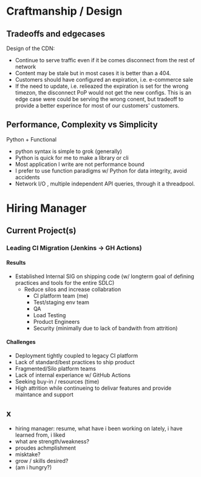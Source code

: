 # Craftmanship / Design

## Tradeoffs and edgecases

Design of the CDN:

* Continue to serve traffic even if it be comes disconnect from the rest of network
* Content may be stale but in most cases it is better than a 404.
* Customers should have configured an expiration, i.e. e-commerce sale
* If the need to update, i.e. relieazed the expiration is set for the wrong timezon, the disconnect PoP would not get the new configs. This is an edge case were could be serving the wrong conent, but tradeoff to provide a better experince for most of our customers' customers.

## Performance, Complexity vs Simplicity

Python + Functional

* python syntax is simple to grok (generally)
* Python is quick for me to make a library or cli
* Most application I write are not performance bound
* I prefer to use function paradigms w/ Python for data integrity, avoid accidents
* Network I/O , multiple independent API queries, through it a threadpool.

# Hiring Manager

## Current Project(s)

### Leading CI Migration (Jenkins -> GH Actions)

#### Results

- Established Internal SIG on shipping code
   (w/ longterm goal of defining practices and tools for the entire SDLC)
   - Reduce silos and increase collabration
     - CI platform team (me)
     - Test/staging env team
     - QA
     - Load Testing
     - Product Engineers
     - Security (minimally due to lack of bandwith from attrition)

#### Challenges

- Deployment tightly coupled to legacy CI platform
- Lack of standard/best practices to ship product
- Fragmented/Silo platform teams
- Lack of internal experiance w/ GitHub Actions
- Seeking buy-in / resources (time)
- High attrition while continueing to delivar features and provide maintance and support




## x
- hiring manager: resume, what have i been working on lately, i have learned from, i liked  
- what are strength/weakness?  
- proudes achmplishment  
- misktake?  
- grow / skills desired?  
- (am i hungry?)
<!--stackedit_data:
eyJoaXN0b3J5IjpbMTY0MTY4NjMyNCwxODMxNzM4ODc0LDEyNT
YzNjc1ODldfQ==
-->